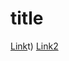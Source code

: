 # title

[Link](https://canvas.ucsd.edu)t)
[Link2](https://docs.oracle.com/javase/7/docs/api/java/lang/String.html)